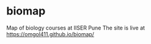 # biomap
Map of biology courses at IISER Pune
The site is live at https://omgol411.github.io/biomap/
